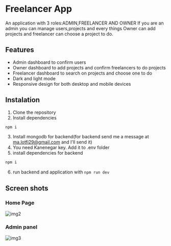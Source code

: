 # Freelancer App
An application with 3 roles:ADMIN,FREELANCER AND OWNER
If you are an admin you can manage users,projects and every things
Owner can add projects and freelancer can choose a project to do.
## Features
- Admin dashboard to confirm users
- Owner dashboard to add projects and confirm freelancers to do projects
- Freelancer dashboard to search on projects and choose one to do
- Dark and light mode
- Responsive design for both desktop and mobile devices
## Instalation
1. Clone the repository
2. Install dependencies
 ```bash
npm i
```
3. Install mongodb for backend(for backend send me a message at ma.lotfi29@gmail.com and I'll send it)
4. You need Kanenegar key. Add it to .env folder
5. install dependencies for backend
```bash
npm i
```
6. run backend and application with ```npm run dev```
## Screen shots
### Home Page
![img2](https://github.com/user-attachments/assets/e4495001-70ad-4f48-a315-2fe985eb998b)
### Admin panel
![img3](https://github.com/user-attachments/assets/3fa0907c-5c60-44b5-9aee-bbb1cf53e8b2)
